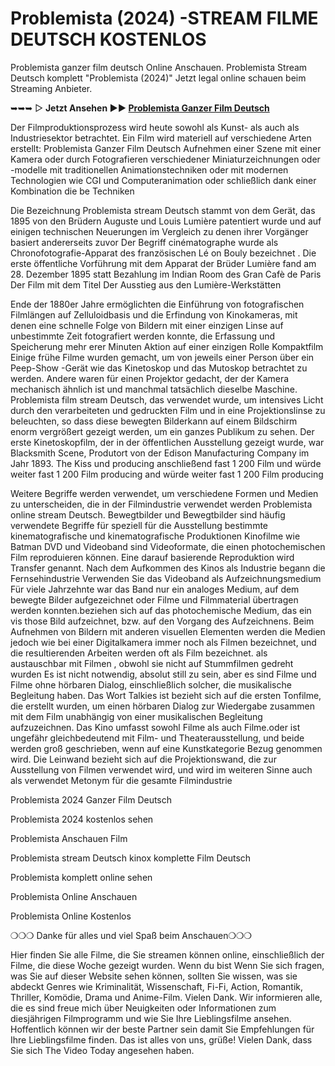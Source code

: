 # Problemista (2024) -STREAM FILME DEUTSCH KOSTENLOS

Problemista ganzer film deutsch Online Anschauen. Problemista Stream Deutsch komplett "Problemista (2024)" Jetzt legal online schauen beim Streaming Anbieter.


➥➥➥ ▷ **Jetzt Ansehen ▶️▶️ [Problemista Ganzer Film Deutsch](https://t.co/JqznQm4KlJ)**


Der Filmproduktionsprozess wird heute sowohl als Kunst- als auch als Industriesektor betrachtet. Ein Film wird materiell auf verschiedene Arten erstellt: Problemista Ganzer Film Deutsch Aufnehmen einer Szene mit einer Kamera oder durch Fotografieren verschiedener Miniaturzeichnungen oder -modelle mit traditionellen Animationstechniken oder mit modernen Technologien wie CGI und Computeranimation oder schließlich dank einer Kombination die be Techniken

Die Bezeichnung Problemista stream Deutsch stammt von dem Gerät, das 1895 von den Brüdern Auguste und Louis Lumière patentiert wurde und auf einigen technischen Neuerungen im Vergleich zu denen ihrer Vorgänger basiert andererseits zuvor Der Begriff cinématographe wurde als Chronofotografie-Apparat des französischen Lé on Bouly bezeichnet . Die erste öffentliche Vorführung mit dem Apparat der Brüder Lumière fand am 28. Dezember 1895 statt Bezahlung im Indian Room des Gran Cafè de Paris Der Film mit dem Titel Der Ausstieg aus den Lumière-Werkstätten

Ende der 1880er Jahre ermöglichten die Einführung von fotografischen Filmlängen auf Zelluloidbasis und die Erfindung von Kinokameras, mit denen eine schnelle Folge von Bildern mit einer einzigen Linse auf unbestimmte Zeit fotografiert werden konnte, die Erfassung und Speicherung mehr erer Minuten Aktion auf einer einzigen Rolle Kompaktfilm Einige frühe Filme wurden gemacht, um von jeweils einer Person über ein Peep-Show -Gerät wie das Kinetoskop und das Mutoskop betrachtet zu werden. Andere waren für einen Projektor gedacht, der der Kamera mechanisch ähnlich ist und manchmal tatsächlich dieselbe Maschine. Problemista film stream Deutsch, das verwendet wurde, um intensives Licht durch den verarbeiteten und gedruckten Film und in eine Projektionslinse zu beleuchten, so dass diese bewegten Bilderkann auf einem Bildschirm enorm vergrößert gezeigt werden, um ein ganzes Publikum zu sehen. Der erste Kinetoskopfilm, der in der öffentlichen Ausstellung gezeigt wurde, war Blacksmith Scene, Produtort von der Edison Manufacturing Company im Jahr 1893. The Kiss und producing anschließend fast 1 200 Film und würde weiter fast 1 200 Film producing and würde weiter fast 1 200 Film producing

Weitere Begriffe werden verwendet, um verschiedene Formen und Medien zu unterscheiden, die in der Filmindustrie verwendet werden Problemista online stream Deutsch. Bewegtbilder und Bewegtbilder sind häufig verwendete Begriffe für speziell für die Ausstellung bestimmte kinematografische und kinematografische Produktionen Kinofilme wie Batman DVD und Videoband sind Videoformate, die einen photochemischen Film reproduieren können. Eine darauf basierende Reproduktion wird Transfer genannt. Nach dem Aufkommen des Kinos als Industrie begann die Fernsehindustrie Verwenden Sie das Videoband als Aufzeichnungsmedium Für viele Jahrzehnte war das Band nur ein analoges Medium, auf dem bewegte Bilder aufgezeichnet oder Filme und Filmmaterial übertragen werden konnten.beziehen sich auf das photochemische Medium, das ein vis those Bild aufzeichnet, bzw. auf den Vorgang des Aufzeichnens. Beim Aufnehmen von Bildern mit anderen visuellen Elementen werden die Medien jedoch wie bei einer Digitalkamera immer noch als Filmen bezeichnet, und die resultierenden Arbeiten werden oft als Film bezeichnet. als austauschbar mit Filmen , obwohl sie nicht auf Stummfilmen gedreht wurden Es ist nicht notwendig, absolut still zu sein, aber es sind Filme und Filme ohne hörbaren Dialog, einschließlich solcher, die musikalische Begleitung haben. Das Wort Talkies ist bezieht sich auf die ersten Tonfilme, die erstellt wurden, um einen hörbaren Dialog zur Wiedergabe zusammen mit dem Film unabhängig von einer musikalischen Begleitung aufzuzeichnen. Das Kino umfasst sowohl Filme als auch Filme.oder ist ungefähr gleichbedeutend mit Film- und Theaterausstellung, und beide werden groß geschrieben, wenn auf eine Kunstkategorie Bezug genommen wird. Die Leinwand bezieht sich auf die Projektionswand, die zur Ausstellung von Filmen verwendet wird, und wird im weiteren Sinne auch als verwendet Metonym für die gesamte Filmindustrie

Problemista 2024 Ganzer Film Deutsch

Problemista 2024 kostenlos sehen

Problemista Anschauen Film

Problemista stream Deutsch kinox komplette Film Deutsch

Problemista komplett online sehen

Problemista Online Anschauen

Problemista Online Kostenlos

❍❍❍ Danke für alles und viel Spaß beim Anschauen❍❍❍

Hier finden Sie alle Filme, die Sie streamen können
online, einschließlich der Filme, die diese Woche gezeigt wurden. Wenn du bist
Wenn Sie sich fragen, was Sie auf dieser Website sehen können, sollten Sie wissen, was sie abdeckt
Genres wie Kriminalität, Wissenschaft, Fi-Fi, Action, Romantik, Thriller,
Komödie, Drama und Anime-Film. Vielen Dank. Wir informieren alle, die es sind
freue mich über Neuigkeiten oder Informationen zum diesjährigen Filmprogramm und
wie Sie Ihre Lieblingsfilme ansehen. Hoffentlich können wir der beste Partner sein
damit Sie Empfehlungen für Ihre Lieblingsfilme finden. Das ist alles von
uns, grüße! Vielen Dank, dass Sie sich The Video Today angesehen haben.
